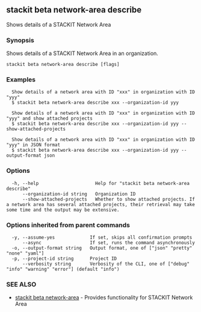 ## stackit beta network-area describe

Shows details of a STACKIT Network Area

### Synopsis

Shows details of a STACKIT Network Area in an organization.

```
stackit beta network-area describe [flags]
```

### Examples

```
  Show details of a network area with ID "xxx" in organization with ID "yyy"
  $ stackit beta network-area describe xxx --organization-id yyy

  Show details of a network area with ID "xxx" in organization with ID "yyy" and show attached projects
  $ stackit beta network-area describe xxx --organization-id yyy --show-attached-projects

  Show details of a network area with ID "xxx" in organization with ID "yyy" in JSON format
  $ stackit beta network-area describe xxx --organization-id yyy --output-format json
```

### Options

```
  -h, --help                     Help for "stackit beta network-area describe"
      --organization-id string   Organization ID
      --show-attached-projects   Whether to show attached projects. If a network area has several attached projects, their retrieval may take some time and the output may be extensive.
```

### Options inherited from parent commands

```
  -y, --assume-yes             If set, skips all confirmation prompts
      --async                  If set, runs the command asynchronously
  -o, --output-format string   Output format, one of ["json" "pretty" "none" "yaml"]
  -p, --project-id string      Project ID
      --verbosity string       Verbosity of the CLI, one of ["debug" "info" "warning" "error"] (default "info")
```

### SEE ALSO

* [stackit beta network-area](./stackit_beta_network-area.md)	 - Provides functionality for STACKIT Network Area

